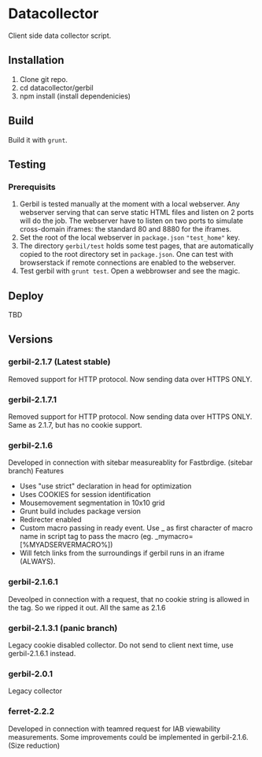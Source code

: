 # Datacollector
Client side data collector script.

## Installation
1. Clone git repo. 
2. cd datacollector/gerbil
3. npm install (install dependenicies)

## Build 
Build it with `grunt`.

## Testing

### Prerequisits
1. Gerbil is tested manually at the moment with a local webserver. Any webserver serving that can serve static HTML files and listen on 2 ports will do the job. The webserver have to listen on two ports to simulate cross-domain iframes: the standard 80 and 8880 for the iframes.
2. Set the root of the local webserver in `package.json` `"test_home"` key. 
3. The directory `gerbil/test` holds some test pages, that are automatically copied to the root directory set in `package.json`. One can test with browserstack if remote connections are enabled to the webserver. 
4. Test gerbil with `grunt test`. Open a webbrowser and see the magic.

## Deploy
TBD

## Versions

### gerbil-2.1.7 (Latest stable)
Removed support for HTTP protocol. Now sending data over HTTPS ONLY.

### gerbil-2.1.7.1
Removed support for HTTP protocol. Now sending data over HTTPS ONLY. Same as 2.1.7, but has no cookie support.

### gerbil-2.1.6
Developed in connection with sitebar measureablity for Fastbrdige. (sitebar branch)
Features 
- Uses "use strict" declaration in head for optimization
- Uses COOKIES for session identification
- Mousemovement segmentation in 10x10 grid
- Grunt build includes package version
- Redirecter enabled
- Custom macro passing in ready event. Use _ as first character of macro name in script tag to pass the macro (eg. _mymacro=[%MYADSERVERMACRO%])
- Will fetch links from the surroundings if gerbil runs in an iframe (ALWAYS).

### gerbil-2.1.6.1 
Deveolped in connection with a request, that no cookie string is allowed in the tag. So we ripped it out.
All the same as 2.1.6

### gerbil-2.1.3.1 (panic branch)
Legacy cookie disabled collector. Do not send to client next time, use gerbil-2.1.6.1 instead.

### gerbil-2.0.1
Legacy collector

### ferret-2.2.2
Developed in connection with teamred request for IAB viewability measurements. Some improvements could be implemented in gerbil-2.1.6.(Size reduction)

